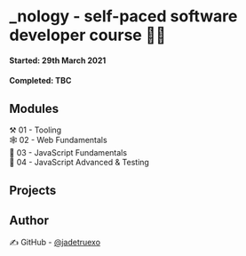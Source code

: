 # _nology - self-paced software developer course 👩‍💻
#### Started: 29th March 2021
#### Completed: TBC

## Modules

⚒️ 01 - Tooling<br />
🕸️ 02 - Web Fundamentals<br />
📜 03 - JavaScript Fundamentals<br />
🧪 04 - JavaScript Advanced & Testing<br />

## Projects

## Author

✍️  GitHub - [@jadetruexo](https://github.com/jadetruexo/)
